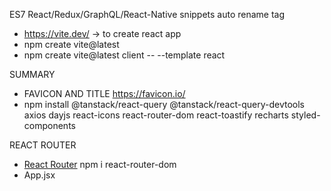 ES7 React/Redux/GraphQL/React-Native snippets
auto rename tag

- https://vite.dev/ -> to create react app
- npm create vite@latest
- npm create vite@latest client -- --template react

SUMMARY
- FAVICON AND TITLE https://favicon.io/
- npm install @tanstack/react-query @tanstack/react-query-devtools axios dayjs react-icons react-router-dom react-toastify recharts styled-components

REACT ROUTER
- [React Router](https://reactrouter.com/en/main) npm i react-router-dom
- App.jsx